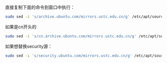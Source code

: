直接复制下面的命令到窗口中执行：

```bash
sudo sed -i 's/archive.ubuntu.com/mirrors.ustc.edu.cn/g' /etc/apt/sources.list
```

如果是cn开头的

```bash
sudo sed -i 's/cn.archive.ubuntu.com/mirrors.ustc.edu.cn/g' /etc/apt/sources.list
```

如果想替换security源：

```bash
sudo sed -i 's/security.ubuntu.com/mirrors.ustc.edu.cn/g' /etc/apt/sources.list
```

